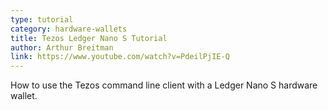 ```yaml
---
type: tutorial
category: hardware-wallets
title: Tezos Ledger Nano S Tutorial
author: Arthur Breitman
link: https://www.youtube.com/watch?v=PdeilPjIE-Q
---
```


How to use the Tezos command line client with a Ledger Nano S hardware wallet.
